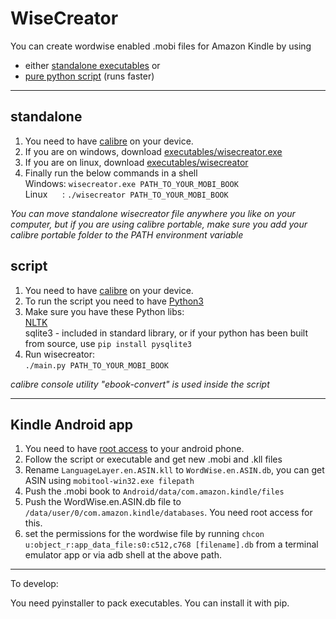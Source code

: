 # WiseCreator

You can create wordwise enabled .mobi files for Amazon Kindle by using
- either [standalone executables](#standalone) or
- [pure python script](#script) (runs faster)

---

## standalone

1. You need to have [calibre](https://calibre-ebook.com/) on your device.
2. If you are on windows, download [executables/wisecreator.exe](https://github.com/tmilovanov/wisecreator/blob/master/executables/wisecreator.exe)
3. If you are on linux, download [executables/wisecreator](https://github.com/tmilovanov/wisecreator/blob/master/executables/wisecreator)
4. Finally run the below commands in a shell  
    Windows: `wisecreator.exe PATH_TO_YOUR_MOBI_BOOK`   
    Linux &nbsp; &nbsp; &nbsp;: `./wisecreator PATH_TO_YOUR_MOBI_BOOK`

*You can move standalone wisecreator file anywhere you like on your computer, but if you are using calibre portable, make sure you add  your calibre portable folder to the PATH environment variable*  

## script

1.  You need to have [calibre](https://calibre-ebook.com/) on your device.  
2.	To run the script you need to have [Python3](https://www.python.org/downloads/)  
3. 	Make sure you have these Python libs:  
	[NLTK](http://www.nltk.org/)  
	sqlite3 - included in standard library, or if your python has been built from source, use `pip install pysqlite3`
4. 	Run wisecreator:  
    `./main.py PATH_TO_YOUR_MOBI_BOOK`

*calibre console utility "ebook-convert" is used inside the script*

---

## Kindle Android app

1. You need to have [root access](https://www.xda-developers.com/root/) to your android phone.
2. Follow the script or executable and get new .mobi and .kll files
3. Rename `LanguageLayer.en.ASIN.kll` to `WordWise.en.ASIN.db`, you can get ASIN using `mobitool-win32.exe filepath`
4. Push the .mobi book to `Android/data/com.amazon.kindle/files`
5. Push the WordWise.en.ASIN.db file to `/data/user/0/com.amazon.kindle/databases`. You need root access for this.
6. set the permissions for the wordwise file by running `chcon u:object_r:app_data_file:s0:c512,c768 [filename].db` from a terminal emulator app or via adb shell at the above path.

---

To develop:

You need pyinstaller to pack executables. You can install it with pip.
